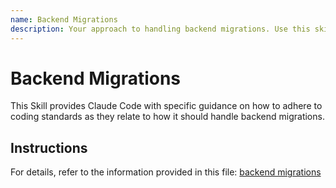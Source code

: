 ```yaml
---
name: Backend Migrations
description: Your approach to handling backend migrations. Use this skill when working on files where backend migrations comes into play.
---
```


# Backend Migrations

This Skill provides Claude Code with specific guidance on how to adhere to coding standards as they relate to how it should handle backend migrations.

## Instructions

For details, refer to the information provided in this file:
[backend migrations](../../../agent-os/standards/backend/migrations.md)
